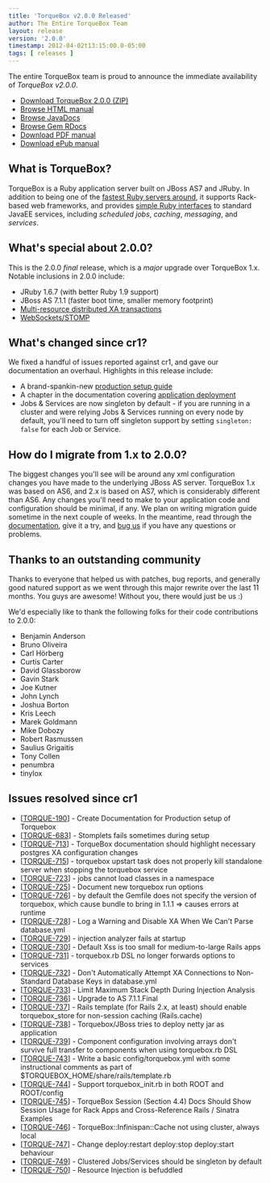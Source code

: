 ```yaml
---
title: 'TorqueBox v2.0.0 Released'
author: The Entire TorqueBox Team
layout: release
version: '2.0.0'
timestamp: 2012-04-02t13:15:00.0-05:00
tags: [ releases ]
---
```


The entire TorqueBox team is proud to announce the immediate
availability of *TorqueBox v2.0.0*.

* [Download TorqueBox 2.0.0 (ZIP)][download]
* [Browse HTML manual][htmldocs]
* [Browse JavaDocs][javadocs]
* [Browse Gem RDocs][rdocs]
* [Download PDF manual][pdfdocs]
* [Download ePub manual][epubdocs]

## What is TorqueBox?

TorqueBox is a Ruby application server built on JBoss AS7 and JRuby.  In
addition to being one of the [fastest Ruby servers around][BENchmarks], it supports
Rack-based web frameworks, and provides [simple Ruby interfaces][features] to
standard JavaEE services, including *scheduled jobs*, *caching*, *messaging*,
and *services*.

## What's special about 2.0.0?

This is the 2.0.0 *final* release, which is a *major*
upgrade over TorqueBox 1.x.  Notable inclusions in 2.0.0 include:

* JRuby 1.6.7 (with better Ruby 1.9 support)
* JBoss AS 7.1.1 (faster boot time, smaller memory footprint)
* [Multi-resource distributed XA transactions][XA]
* [WebSockets/STOMP][STOMP]

## What's changed since cr1?

We fixed a handful of issues reported against cr1, and gave our documentation an 
overhaul. Highlights in this release include:

* A brand-spankin-new [production setup guide]
* A chapter in the documentation covering [application deployment]
* Jobs & Services are now singleton by default - if you are running in a cluster 
  and were relying Jobs & Services running on every node by default, you'll need 
  to turn off singleton support by setting `singleton: false` for each Job or Service.

## How do I migrate from 1.x to 2.0.0?

The biggest changes you'll see will be around any xml configuration changes you
have made to the underlying JBoss AS server. TorqueBox 1.x was based on AS6, and
2.x is based on AS7, which is considerably different than AS6. Any changes you'll
need to make to your application code and configuration should be minimal, if any.
We plan on writing migration guide sometime in the next couple of weeks. In the 
meantime, read through the [documentation][htmldocs], give it a try, and 
[bug us][community] if you have any questions or problems.

## Thanks to an outstanding community

Thanks to everyone that helped us with patches, bug reports, and generally good natured
support as we went through this major rewrite over the last 11 months. You guys are
awesome! Without you, there would just be us :)

We'd especially like to thank the following folks for their code contributions to 2.0.0:

* Benjamin Anderson 
* Bruno Oliveira 
* Carl Hörberg 
* Curtis Carter 
* David Glassborow 
* Gavin Stark 
* Joe Kutner 
* John Lynch 
* Joshua Borton 
* Kris Leech 
* Marek Goldmann 
* Mike Dobozy 
* Robert Rasmussen 
* Saulius Grigaitis 
* Tony Collen 
* penumbra 
* tinylox 

## Issues resolved since cr1

<ul>
<li>[<a href='https://issues.jboss.org/browse/TORQUE-190'>TORQUE-190</a>] -         Create Documentation for Production setup of Torquebox
</li>
<li>[<a href='https://issues.jboss.org/browse/TORQUE-683'>TORQUE-683</a>] -         Stomplets fails sometimes during setup
</li>
<li>[<a href='https://issues.jboss.org/browse/TORQUE-713'>TORQUE-713</a>] -         TorqueBox documentation should highlight necessary postgres XA configuration changes
</li>
<li>[<a href='https://issues.jboss.org/browse/TORQUE-715'>TORQUE-715</a>] -         torquebox upstart task does not properly kill standalone server when stopping the torquebox service
</li>
<li>[<a href='https://issues.jboss.org/browse/TORQUE-723'>TORQUE-723</a>] -         jobs cannot load classes in a namespace
</li>
<li>[<a href='https://issues.jboss.org/browse/TORQUE-725'>TORQUE-725</a>] -         Document new torquebox run options
</li>
<li>[<a href='https://issues.jboss.org/browse/TORQUE-726'>TORQUE-726</a>] -         by default the Gemfile does not specify the version of torquebox, which cause bundle to bring in 1.1.1 =&gt; causes errors at runtime
</li>
<li>[<a href='https://issues.jboss.org/browse/TORQUE-728'>TORQUE-728</a>] -         Log a Warning and Disable XA When We Can&#39;t Parse database.yml
</li>
<li>[<a href='https://issues.jboss.org/browse/TORQUE-729'>TORQUE-729</a>] -         injection analyzer fails at startup
</li>
<li>[<a href='https://issues.jboss.org/browse/TORQUE-730'>TORQUE-730</a>] -         Default Xss is too small for medium-to-large Rails apps
</li>
<li>[<a href='https://issues.jboss.org/browse/TORQUE-731'>TORQUE-731</a>] -         torquebox.rb DSL no longer forwards options to services
</li>
<li>[<a href='https://issues.jboss.org/browse/TORQUE-732'>TORQUE-732</a>] -         Don&#39;t Automatically Attempt XA Connections to Non-Standard Database Keys in database.yml
</li>
<li>[<a href='https://issues.jboss.org/browse/TORQUE-733'>TORQUE-733</a>] -         Limit Maximum Stack Depth During Injection Analysis
</li>
<li>[<a href='https://issues.jboss.org/browse/TORQUE-736'>TORQUE-736</a>] -         Upgrade to AS 7.1.1.Final
</li>
<li>[<a href='https://issues.jboss.org/browse/TORQUE-737'>TORQUE-737</a>] -         Rails template (for Rails 2.x, at least) should enable torquebox_store for non-session caching (Rails.cache)
</li>
<li>[<a href='https://issues.jboss.org/browse/TORQUE-738'>TORQUE-738</a>] -         Torquebox/JBoss tries to deploy netty jar as application
</li>
<li>[<a href='https://issues.jboss.org/browse/TORQUE-739'>TORQUE-739</a>] -         Component configuration involving arrays don&#39;t survive full transfer to components when using torquebox.rb DSL
</li>
<li>[<a href='https://issues.jboss.org/browse/TORQUE-743'>TORQUE-743</a>] -         Write a basic config/torquebox.yml with some instructional comments as part of $TORQUEBOX_HOME/share/rails/template.rb
</li>
<li>[<a href='https://issues.jboss.org/browse/TORQUE-744'>TORQUE-744</a>] -         Support torquebox_init.rb in both ROOT and ROOT/config
</li>
<li>[<a href='https://issues.jboss.org/browse/TORQUE-745'>TORQUE-745</a>] -         TorqueBox Session (Section 4.4) Docs Should Show Session Usage for Rack Apps and Cross-Reference Rails / Sinatra Examples
</li>
<li>[<a href='https://issues.jboss.org/browse/TORQUE-746'>TORQUE-746</a>] -         TorqueBox::Infinispan::Cache not using cluster, always local
</li>
<li>[<a href='https://issues.jboss.org/browse/TORQUE-747'>TORQUE-747</a>] -         Change deploy:restart deploy:stop deploy:start behaviour
</li>
<li>[<a href='https://issues.jboss.org/browse/TORQUE-749'>TORQUE-749</a>] -         Clustered Jobs/Services should be singleton by default
</li>
<li>[<a href='https://issues.jboss.org/browse/TORQUE-750'>TORQUE-750</a>] -         Resource Injection is befuddled
</li>
</ul>

[download]: /release/org/torquebox/torquebox-dist/2.0.0/torquebox-dist-2.0.0-bin.zip
[htmldocs]: /documentation/2.0.0/
[javadocs]: /documentation/2.0.0/javadoc/
[rdocs]:    /documentation/2.0.0/yardoc/
[pdfdocs]:  /release/org/torquebox/torquebox-docs-en_US/2.0.0/torquebox-docs-en_US-2.0.0.pdf
[epubdocs]: /release/org/torquebox/torquebox-docs-en_US/2.0.0/torquebox-docs-en_US-2.0.0.epub
[features]: /features
[JIRA]: http://issues.jboss.org/browse/TORQUE
[BENchmarks]: /news/2011/10/06/torquebox-2x-performance/
[production setup guide]: /documentation/2.0.0/production-setup.html
[application deployment]: /documentation/2.0.0/deployment.html
[STOMP]: /documentation/2.0.0/stomp.html
[XA]: /documentation/2.0.0/transactions.html
[community]: /community
